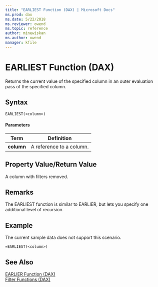 ```yaml
---
title: "EARLIEST Function (DAX) | Microsoft Docs"
ms.prod: dax
ms.date: 5/22/2018
ms.reviewer: owend
ms.topic: reference
author: minewiskan
ms.author: owend
manager: kfile
---
```

# EARLIEST Function (DAX)
Returns the current value of the specified column in an outer evaluation pass of the specified column.  
  
## Syntax  
  
```  
EARLIEST(<column>)  
```  
  
#### Parameters  
  
|Term|Definition|  
|--------|--------------|  
|**column**|A reference to a column.|  
  
## Property Value/Return Value  
A column with filters removed.  
  
## Remarks  
The EARLIEST function is similar to EARLIER, but lets you specify one additional level of recursion.  
  
## Example  
The current sample data does not support this scenario.  
  
```  
=EARLIEST(<column>)  
```  
  
## See Also  
[EARLIER Function &#40;DAX&#41;](earlier-function-dax.md)  
[Filter Functions &#40;DAX&#41;](filter-functions-dax.md)  
  
